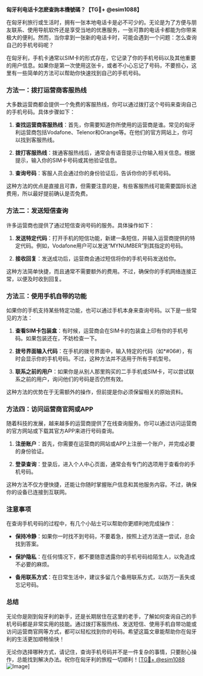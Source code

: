 **匈牙利电话卡怎麽查詢本機號碼？【TG💪+ @esim1088】**

在匈牙利旅行或生活时，拥有一张本地电话卡是必不可少的。无论是为了方便与朋友联系、使用导航软件还是享受当地的优惠服务，一张可靠的电话卡都能为你带来极大的便利。然而，当你拿到一张新的电话卡时，可能会遇到一个问题：怎么查询自己的手机号码呢？

在匈牙利，手机卡通常以SIM卡的形式存在，它记录了你的手机号码以及其他重要的用户信息。如果你是第一次使用这张卡，或者不小心忘记了号码，不要担心，这里有一些简单的方法可以帮助你快速找到自己的手机号码。

### 方法一：拨打运营商客服热线

大多数运营商都会提供一个免费的客服热线，你可以通过拨打这个号码来查询自己的手机号码。具体步骤如下：

1. **查找运营商客服热线**：首先，你需要知道你所使用的运营商是谁。常见的匈牙利运营商包括Vodafone、Telenor和Orange等。在他们的官方网站上，你可以找到客服热线。
   
2. **拨打客服热线**：拨通客服热线后，通常会有语音提示让你输入相关信息。根据提示，输入你的SIM卡号码或其他验证信息。

3. **查询号码**：客服人员会通过你的身份验证后，告诉你你的手机号码。

这种方法的优点是直接且可靠，但需要注意的是，有些客服热线可能需要国际长途费用，所以最好提前确认是否免费。

### 方法二：发送短信查询

许多运营商也提供了通过短信查询号码的服务。具体操作如下：

1. **发送特定代码**：打开手机的短信功能，新建一条短信，并输入运营商提供的特定代码。例如，Vodafone用户可以发送“MYNUMBER”到其指定的号码。

2. **接收回复**：发送成功后，运营商会通过短信将你的手机号码发送给你。

这种方法简单快捷，而且通常不需要额外的费用。不过，确保你的手机网络连接正常，以便及时收到回复。

### 方法三：使用手机自带的功能

如果你的手机支持某些特定功能，也可以通过手机本身来查询号码。以下是一些常见的方法：

1. **查看SIM卡包装盒**：有时候，运营商会在SIM卡的包装盒上印有你的手机号码。如果包装还在，不妨检查一下。

2. **拨号界面输入代码**：在手机的拨号界面中，输入特定的代码（如*#06#），有时会显示你的手机号码。不过，这种方法并不适用于所有手机型号。

3. **联系之前的用户**：如果你是从别人那里购买的二手手机或SIM卡，可以尝试联系之前的用户，询问他们的号码是否仍然有效。

这种方法的优势在于无需额外的操作，但前提是你必须保留相关的原始资料。

### 方法四：访问运营商官网或APP

随着科技的发展，越来越多的运营商提供了在线查询服务。你可以通过访问运营商的官方网站或下载其官方APP来进行号码查询。

1. **注册账户**：首先，你需要在运营商的网站或APP上注册一个账户，并完成必要的身份验证。

2. **登录查询**：登录后，进入个人中心页面，通常会有专门的选项用于查看你的手机号码。

这种方法不仅方便快捷，还能让你随时掌握账户信息和其他服务内容。不过，确保你的设备已连接到互联网。

### 注意事项

在查询手机号码的过程中，有几个小贴士可以帮助你更顺利地完成操作：

- **保持冷静**：如果你一时找不到号码，不要着急，按照上述方法逐一尝试，总会找到答案。
  
- **保护隐私**：在任何情况下，都不要随意透露你的手机号码给陌生人，以免造成不必要的麻烦。

- **备用联系方式**：在日常生活中，建议多留几个备用联系方式，以防万一丢失或忘记号码。

### 总结

无论你是刚到匈牙利的新手，还是长期居住在这里的老手，了解如何查询自己的手机号码都是非常实用的技能。通过拨打客服热线、发送短信、使用手机自带功能或访问运营商官网等方式，都可以轻松找到你的号码。希望这篇文章能帮助你在匈牙利的生活更加顺畅愉快！

无论你选择哪种方式，请记住，查询手机号码并不是一件复杂的事情，只要耐心操作，总能找到解决办法。祝你在匈牙利的旅程一切顺利！[[TG💪+ @esim1088](https://t.me/s/esim1088) ![Image](https://i.postimg.cc/4NQfJmqS/Snipaste-2025-05-13-00-14-12.png)]